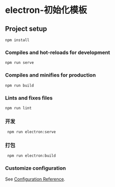 # electron-初始化模板

## Project setup
```
npm install
```

### Compiles and hot-reloads for development
```
npm run serve
```

### Compiles and minifies for production
```
npm run build
```

### Lints and fixes files
```
npm run lint
```
### 开发
```
 npm run electron:serve
```
### 打包
```
 npm run electron:build
```


### Customize configuration
See [Configuration Reference](https://cli.vuejs.org/config/).
